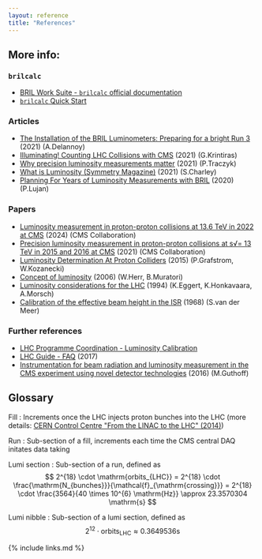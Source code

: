 ```yaml
---
layout: reference
title: "References"
---
```


## More info:

### `brilcalc`
* [BRIL Work Suite - `brilcalc` official documentation](https://cmslumi.web.cern.ch/)
* [`brilcalc` Quick Start](https://twiki.cern.ch/twiki/bin/viewauth/CMS/BrilcalcQuickStart)

### Articles
* [The Installation of the BRIL Luminometers: Preparing for a bright Run 3](https://cms.cern/news/installation-bril-luminometers-preparing-bright-run-3) (2021) (A.Delannoy)
* [Illuminating! Counting LHC Collisions with CMS](https://cms.cern/news/illuminating-counting-lhc-collisions-cms) (2021) (G.Krintiras)
* [Why precision luminosity measurements matter](https://home.cern/news/news/physics/why-precision-luminosity-measurements-matter) (2021) (P.Traczyk)
* [What is Luminosity (Symmetry Magazine)](https://www.symmetrymagazine.org/article/what-is-luminosity) (2021) (S.Charley)
* [Planning For Years of Luminosity Measurements with BRIL](https://cms.cern/news/planning-years-luminosity-measurements-bril) (2020) (P.Lujan)

### Papers
* [Luminosity measurement in proton-proton collisions at 13.6 TeV in 2022 at CMS](https://cds.cern.ch/record/2890833/) (2024) (CMS Collaboration)
* [Precision luminosity measurement in proton-proton collisions at s√= 13 TeV in 2015 and 2016 at CMS](https://arxiv.org/pdf/2104.01927) (2021) (CMS Collaboration)
* [Luminosity Determination At Proton Colliders](http://dx.doi.org/10.1016/j.ppnp.2014.11.002) (2015) (P.Grafstrom, W.Kozanecki)
* [Concept of luminosity](https://cds.cern.ch/record/941318/files/p361.pdf) (2006) (W.Herr, B.Muratori)
* [Luminosity considerations for the LHC](https://cds.cern.ch/record/260711/files/P00022101.pdf) (1994) (K.Eggert, K.Honkavaara, A.Morsch)
* [Calibration of the effective beam height in the ISR](http://cdsweb.cern.ch/record/296752/files/196800064.pdf) (1968) (S.van der Meer)

### Further references
* [LHC Programme Coordination - Luminosity Calibration](https://lpc.web.cern.ch/lumicalib.htm)
* [LHC Guide - FAQ](http://cds.cern.ch/record/2255762/files/CERN-Brochure-2017-002-Eng.pdf) (2017)
* [Instrumentation for beam radiation and luminosity measurement in the CMS experiment using novel detector technologies](https://indico.cern.ch/event/391665/contributions/1827269/attachments/1229512/1801668/Guthoff_VCI16_Poster.pdf) (2016) (M.Guthoff) 

## Glossary

Fill
: Increments once the LHC injects proton bunches into the LHC (more details: [CERN Control Centre "From the LINAC to the LHC" (2014)](https://videos.cern.ch/record/1750702))

Run
: Sub-section of a fill, increments each time the CMS central DAQ initates data taking

Lumi section
: Sub-section of a run, defined as $$ 2^{18} \cdot \mathrm{orbits_{LHC}} = 2^{18} \cdot \frac{\mathrm{N_{bunches}}}{\mathcal{f}_{\mathrm{crossing}}} = 2^{18} \cdot \frac{3564}{40 \times 10^{6} \mathrm{Hz}} \approx 23.3570304 \mathrm{s} $$

Lumi nibble
: Sub-section of a lumi section, defined as $$ 2^{12} \cdot \mathrm{orbits_{LHC}} \approx 0.3649536 \mathrm{s} $$

{% include links.md %}
